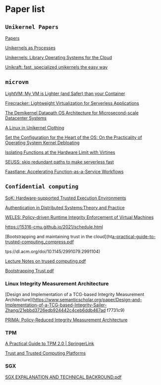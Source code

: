 # Paper list

## `Unikernel Papers`
[Papers](https://github.com/olivierpierre/unikernel-papers)

[Unikernels as Processes](https://dl.acm.org/doi/pdf/10.1145/3267809.3267845)

[Unikernels: Library Operating Systems for the Cloud](https://anil.recoil.org/papers/2013-asplos-mirage.pdf)

[Unikraft: fast, specialized unikernels the easy way](https://dl.acm.org/doi/abs/10.1145/3447786.3456248)

## `microvm`



[LightVM: My VM is Lighter (and Safer) than your Container](https://dl.acm.org/doi/pdf/10.1145/3132747.3132763)

[Firecracker: Lightweight Virtualization for Serverless Applications](https://www.usenix.org/system/files/nsdi20-paper-agache.pdf)

[The Demikernel Datapath OS Architecture for Microsecond-scale Datacenter Systems](https://dl.acm.org/doi/pdf/10.1145/3477132.3483569)

[A Linux in Unikernel Clothing](https://dl.acm.org/doi/pdf/10.1145/3342195.3387526)

[Set the Configuration for the Heart of the OS: On the Practicality of Operating System Kernel Debloating](https://dl.acm.org/doi/pdf/10.1145/3379469)

[Isolating Functions at the Hardware Limit with Virtines ](https://arxiv.org/abs/2104.11324)

[SEUSS: skip redundant paths to make serverless fast](https://dl.acm.org/doi/10.1145/3342195.3392698)

[Faastlane: Accelerating Function-as-a-Service Workflows](https://www.usenix.org/conference/atc21/presentation/kotni)



## `Confidential computing`
[SoK: Hardware-supported Trusted Execution Environments](https://github.com/yaoxin1995/Good-papers/files/9090701/2205.12742.2.pdf)

[Authentication in Distributed Systems:Theory and Practice](https://dl.acm.org/doi/abs/10.1145/138873.138874)





[WELES: Policy-driven Runtime Integrity Enforcement of Virtual
Machines](https://arxiv.org/pdf/2104.14862.pdf)

https://15316-cmu.github.io/2021/schedule.html

[Bootstrapping and maintaining trust in the cloud](ht[a-practical-guide-to-trusted-computing_compress.pdf](https://github.com/yaoxin1995/Good-papers/files/8873611/a-practical-guide-to-trusted-computing_compress.pdf)

tps://dl.acm.org/doi/10.1145/2991079.2991104)

[Lecture Notes on trused computing.pdf](https://github.com/yaoxin1995/Good-papers/files/8873614/Lecture.Notes.on.trused.computing.pdf)

[Bootstrapping Trust.pdf](https://github.com/yaoxin1995/Good-papers/files/8873615/Bootstrapping.Trust.pdf)


### Linux Integrity Measurement Architecture
[Design and Implementation of a TCG-based Integrity Measurement Architecture](https://www.semanticscholar.org/paper/Design-and-Implementation-of-a-TCG-based-Integrity-Sailer-Zhang/21ebbd3726edb924442c4ceb6ddb467ad
f7731c9)

[PRIMA: Policy-Reduced Integrity Measurement Architecture](http://citeseerx.ist.psu.edu/viewdoc/download?doi=10.1.1.94.7978&rep=rep1&type=pdf)

### TPM
[A Practical Guide to TPM 2.0 | SpringerLink](https://link.springer.com/book/10.1007/978-1-4302-6584-9)

[Trust and Trusted Computing Platforms](https://pdfs.semanticscholar.org/47a7/851512250e93542324a1b5a93e51bc9a5c52.pdf?_ga=2.107684097.260949531.1653241332-2034596607.1653241332)

### SGX
[SGX EXPALANATION AND TECHNICAL BACKROUND.pdf](https://github.com/yaoxin1995/Good-papers/files/9231634/SGX.EXPALANATION.AND.TECHNICAL.BACKROUND.pdf)

